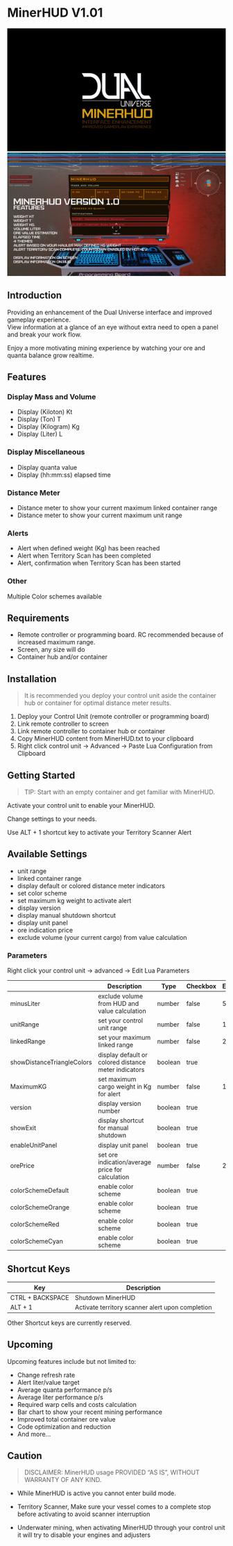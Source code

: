 # MinerHUD V1.01 #
![MinerHUD](https://raw.githubusercontent.com/metric-CobraTec/MinerHUD/main/screenshots/minerhud.jpg)
![MinerHUDv1](https://raw.githubusercontent.com/metric-CobraTec/MinerHUD/main/screenshots/MinerHUDv1.jpg)

## Introduction ##
Providing an enhancement of the Dual Universe interface and improved gameplay experience.<br>
View information at a glance of an eye without extra need to open a panel and break your work flow.

Enjoy a more motivating mining experience by watching your ore and quanta balance grow realtime.

## Features ##
### Display Mass and Volume ###
- Display (Kiloton) Kt
- Display (Ton) T
- Display (Kilogram) Kg
- Display (Liter) L

### Display Miscellaneous ###
- Display quanta value
- Display (hh:mm:ss) elapsed time

### Distance Meter ###
- Distance meter to show your current maximum linked container range
- Distance meter to show your current maximum unit range

### Alerts ###
- Alert when defined weight (Kg) has been reached
- Alert when Territory Scan has been completed
- Alert, confirmation when Territory Scan has been started

### Other ###
Multiple Color schemes available

## Requirements ##
- Remote controller or programming board. RC recommended because of increased maximum range.
- Screen, any size will do
- Container hub and/or container

## Installation ##
> It is recommended you deploy your control unit aside the container hub or container for optimal distance meter results.

1. Deploy your Control Unit (remote controller or programming board)
2. Link remote controller to screen
3. Link remote controller to container hub or container
4. Copy MinerHUD content from MinerHUD.txt to your clipboard
4. Right click control unit -> Advanced -> Paste Lua Configuration from Clipboard

## Getting Started ##
> TIP: Start with an empty container and get familiar with MinerHUD.

Activate your control unit to enable your MinerHUD.

Change settings to your needs.

Use ALT + 1 shortcut key to activate your Territory Scanner Alert

## Available Settings ##
- unit range
- linked container range
- display default or colored distance meter indicators
- set color scheme
- set maximum kg weight to activate alert
- display version
- display manual shutdown shortcut
- display unit panel
- ore indication price
- exclude volume (your current cargo) from value calculation

### Parameters ###
Right click your control unit -> advanced -> Edit Lua Parameters

|                            | Description                                          | Type    | Checkbox | Example |
|----------------------------|------------------------------------------------------|---------|----------|---------|
| minusLiter                 | exclude volume from HUD and value calculation        | number  | false    | 5000.75 |
| unitRange                  | set your control unit range                          | number  | false    | 1000    |
| linkedRange                | set your maximum linked range                        | number  | false    | 250     |
| showDistanceTriangleColors | display default or colored distance meter indicators | boolean | true     |         |
| MaximumKG                  | set maximum cargo weight in Kg for alert             | number  | false    | 10000   |
| version                    | display version number                               | boolean | true     |         |
| showExit                   | display shortcut for manual shutdown                 | boolean | true     |         |
| enableUnitPanel            | display unit panel                                   | boolean | true     |         |
| orePrice                   | set ore indication/average price for calculation     | number  | false    | 25.01   |
| colorSchemeDefault         | enable color scheme                                  | boolean | true     |         |
| colorSchemeOrange          | enable color scheme                                  | boolean | true     |         |
| colorSchemeRed             | enable color scheme                                  | boolean | true     |         |
| colorSchemeCyan            | enable color scheme                                  | boolean | true     |         |

## Shortcut Keys ##
| Key   | Description                    |
|-------|--------------------------------|
| CTRL + BACKSPACE | Shutdown MinerHUD |
| ALT + 1 | Activate territory scanner alert upon completion |

Other Shortcut keys are currently reserved.

## Upcoming ##
Upcoming features include but not limited to:

- Change refresh rate
- Alert liter/value target
- Average quanta performance p/s
- Average liter performance p/s
- Required warp cells and costs calculation
- Bar chart to show your recent mining performance
- Improved total container ore value
- Code optimization and reduction
- And more...

## Caution ##
> DISCLAIMER: MinerHUD usage PROVIDED “AS IS”, WITHOUT WARRANTY OF ANY KIND.

- While MinerHUD is active you cannot enter build mode.

- Territory Scanner, Make sure your vessel comes to a complete stop before activating to avoid scanner interruption

- Underwater mining, when activating MinerHUD through your control unit it will try to disable your engines and adjusters
